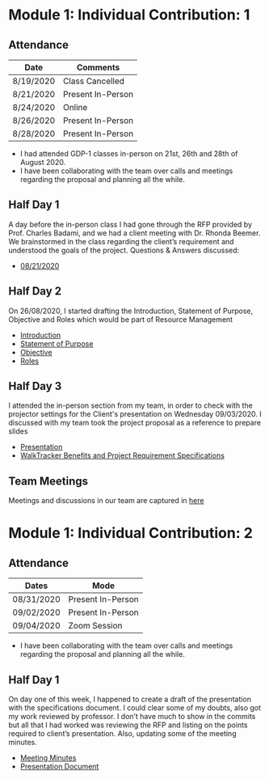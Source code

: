 # Module 1: Individual Contribution: 1

## Attendance
| Date      | Comments            |
|-----------|--------------------|
| 8/19/2020 | Class Cancelled    |
| 8/21/2020 | Present In\-Person |
| 8/24/2020 | Online             |
| 8/26/2020 | Present In\-Person |
| 8/28/2020 | Present In\-Person |

- I had attended GDP-1 classes in-person on 21st, 26th and 28th of August 2020.
- I have been collaborating with the team over calls and meetings regarding the proposal and planning all the while.
## Half Day 1
A day before the in-person class I had gone through the RFP provided by Prof. Charles Badami, and we had a client meeting with Dr. Rhonda Beemer. We brainstormed in the class regarding the client’s requirement and understood the goals of the project.
Questions & Answers discussed:
- [08/21/2020](https://github.com/RaviTeja444/health-wellness/blob/master/docs/meetings/2020-08-21.md)
## Half Day 2
On 26/08/2020, I started drafting the Introduction, Statement of Purpose, Objective and Roles which would be part of Resource Management
- [Introduction](https://github.com/RaviTeja444/health-wellness/commit/d72127fa86b47954a02a28b0fa448e597c390765)
- [Statement of Purpose](https://github.com/RaviTeja444/health-wellness/commit/0138d2f6f9d7b71e783e154852a159b8c690c603)
- [Objective](https://github.com/RaviTeja444/health-wellness/commit/873f8fc6c2e96c369fe54bbc6bea4cf66830d469)
- [Roles](https://github.com/RaviTeja444/health-wellness/commit/f1504f594009d39ec493ca28bb604926794a9bc8)
## Half Day 3
I attended the in-person section from my team, in order to check with the projector settings for the Client's presentation on Wednesday 09/03/2020. I discussed with my team took the project proposal as a reference to prepare slides
- [Presentation](https://github.com/RaviTeja444/health-wellness/commit/fc96e22f317de760d387a29034e95325b1d9b044)
- [WalkTracker Benefits and Project Requirement Specifications](https://github.com/RaviTeja444/health-wellness/commit/441e5bee2e6d99e03c9111e08c2a7d5fc6df986e)
## Team Meetings
Meetings and discussions in our team are captured in [here](https://github.com/RaviTeja444/health-wellness/commit/81f8f2ae728c40ed26c96e2daf0d3c9593668dfd)

# Module 1: Individual Contribution: 2

## Attendance
| Dates      | Mode               |
|------------|--------------------|
| 08/31/2020 | Present In\-Person |
| 09/02/2020 | Present In\-Person |
| 09/04/2020 | Zoom Session       |
- I have been collaborating with the team over calls and meetings regarding the proposal and planning all the while.
## Half Day 1
On day one of this week, I happened to create a draft of the presentation with the specifications document. I could clear some of my doubts, also got my work reviewed by professor. I don’t have much to show in the commits but all that I had worked was reviewing the RFP and listing on the points required to client’s presentation. Also, updating some of the meeting minutes.
- [Meeting Minutes](https://github.com/RaviTeja444/health-wellness/commit/8966f19d27811630af6333fc787929f161d3fb1f)
- [Presentation Document](https://github.com/RaviTeja444/health-wellness/commit/441e5bee2e6d99e03c9111e08c2a7d5fc6df986e)